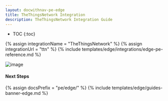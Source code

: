```yaml
---
layout: docwithnav-pe-edge
title: TheThingsNetwork Integration
description: TheThingsNetwork Integration Guide
---
```


* TOC
{:toc}

{% assign integrationName = "TheThingsNetwork" %}
{% assign integrationUrl = "ttn" %}
{% include templates/edge/integrations/edge-pe-reference.md %}

![image](/images/coming-soon.jpg)

#### Next Steps

{% assign docsPrefix = "pe/edge/" %}
{% include templates/edge/guides-banner-edge.md %}